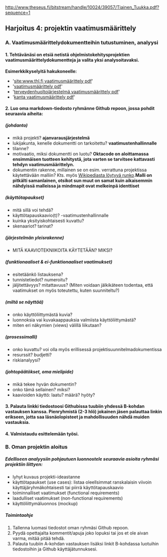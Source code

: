 http://www.theseus.fi/bitstream/handle/10024/39057/Tiainen_Tuukka.pdf?sequence=1 
     
## Harjoitus 4: projektin vaatimusmäärittely

### A. Vaatimusmäärittelydokumentteihin tutustuminen, analyysi

#### 1. Tehtävänäsi on etsiä netistä ohjelmistokehitysprojektien vaatimusmäärittelydokumentteja ja valita yksi analysoitavaksi.
**Esimerkkikyselyitä hakukoneelle:**
  - '[site:www.thl.fi  vaatimusmäärittely pdf](https://www.google.fi/#q=site:www.thl.fi+vaatimusm%C3%A4%C3%A4rittely+pdf)'
  - '[vaatimusmäärittely pdf](https://www.google.fi/#q=vaatimusm%C3%A4%C3%A4rittely+pdf)'
  - '[terveydenhuoltojärjestelmä  vaatimusmäärittely pdf](https://www.google.fi/#q=terveydenhuoltoj%C3%A4rjestelm%C3%A4++vaatimusm%C3%A4%C3%A4rittely+pdf)'
  - '[kanta vaatimusmäärittely pdf](https://www.google.fi/#q=kanta+vaatimusm%C3%A4%C3%A4rittely+pdf)'

#### 2. Luo oma markdown-tiedosto ryhmänne Github repoon, jossa pohdit seuraavia aiheita:

##### (johdanto)
- mikä projekti? **ajanvarausjärjestelmä**
- lukijakunta, kenelle dokumentti on tarkoitettu? **vaatimustenhallinnalle**
- tilanne?
- motivaatio, miksi dokumentti on luotu? **Oktacode on aloittamassa ensimmäisen tuotteen kehitystä, jota varten se tarvitsee kattavasti tehdyn vaatimusmäärittelyn.**
- dokumentin rakenne, millainen se on esim. verrattuna projektissa käytettävään malliin? Kts. myös [Wikipediasta löytyvä runko](http://fi.wikipedia.org/wiki/Ohjelmiston_vaatimusm%C3%A4%C3%A4rittely).**Malli on pitkälti samanlainen, otsikot sun muut on samat kuin aikaisemmin nähdyissä malleissa ja mindmapit ovat melkeinpä identtiset**

##### (käyttötapaukset)
- mitä sillä voi tehdä?
- käyttötapauskaavio(t)? -vaatimustenhallinnalle
- kuinka yksityiskohtaisesti kuvattu?
- skenaariot? tarinat?

##### (järjestelmän yleisrakenne) 
- MITÄ KAAVIOTEKNIIKOITA KÄYTETÄÄN? MIKSI?

##### (funktionaaliset & ei-funktionaaliset vaatimukset)
- esitetäänkö listauksena?
- tunnistetiedot? numeroitu?
- jäljitettävyys? mitattavuus? (Miten voidaan jälkikäteen todentaa, että vaatimukset on myös toteutettu, kuten suunniteltu?)

##### (miltä se näyttää)
- onko käyttöliittymästä kuvia?
- luonnoksia vai kuvakaappauksia valmiista käyttöliittymästä?
- miten eri näkymien (views) välillä liikutaan?

##### (prosessimalli)
- onko kuvattu? voi olla myös erillisessä projektisuunnitelmadokumentissa
- resurssit? budjetti?
- riskianalyysi? 

##### (johtopäätökset, oma mielipide)
- mikä tekee hyvän dokumentin?
- onko tämä sellainen? miksi?
- kaavioiden käyttö: laatu? määrä? hyöty? 

#### 3. Palauta linkki tiedostoosi Githubissa tuubiin yhdessä B-kohdan vastauksen kanssa. Pienryhmistä (2-3 hlö) jokainen jäsen palauttaa linkin erikseen, jotta saa läsnäolopisteet ja mahdollisuuden nähdä muiden vastauksia.
#### 4. Valmistaudu esittelemään työsi.

### B. Oman projektin aloitus

##### Edelliseen analyysiin pohjautuen luonnostele seuraavia asioita ryhmäsi projektiin liittyen:

- lyhyt kuvaus projekti-ideastanne
- käyttötapaukset (use cases): listaa oleellsimmat ranskalaisin viivoin käyttäjäryhmäkohtaisesti tai piirrä käyttötapauskaavio
- toiminnalliset vaatimukset (functional requirements)
- laadulliset vaatimukset (non-functional requirements)
- käyttöliittymäluonnos (mockup)

##### Toimintaohje

1. Tallenna luomasi tiedostot oman ryhmäsi Github repoon. 
2. Pyydä opettajalta kommentit/apuja joko lopuksi tai jos et ole aivan varma, mitää pitää tehdä.
3. Palauta tuubiin A-kohdan vastauksen lisäksi linkit B-kohdassa luotuihin tiedostoihin ja Github käyttäjätunnuksesi.


